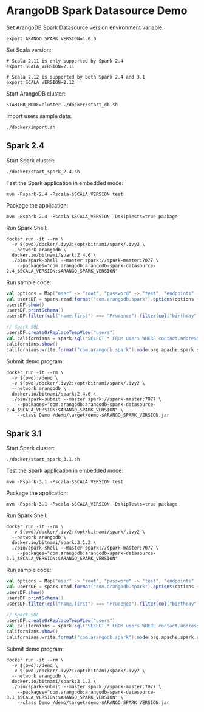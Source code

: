 # ArangoDB Spark Datasource Demo

Set ArangoDB Spark Datasource version environment variable:

```shell
export ARANGO_SPARK_VERSION=1.0.0
```

Set Scala version:

```shell
# Scala 2.11 is only supported by Spark 2.4
export SCALA_VERSION=2.11

# Scala 2.12 is supported by both Spark 2.4 and 3.1
export SCALA_VERSION=2.12
```

Start ArangoDB cluster:

```shell
STARTER_MODE=cluster ./docker/start_db.sh
```

Import users sample data:

```shell
./docker/import.sh
```

## Spark 2.4

Start Spark cluster:

```shell
./docker/start_spark_2.4.sh 
```

Test the Spark application in embedded mode:
```shell
mvn -Pspark-2.4 -Pscala-$SCALA_VERSION test
```

Package the application:
```shell
mvn -Pspark-2.4 -Pscala-$SCALA_VERSION -DskipTests=true package
```

Run Spark Shell:

```shell
docker run -it --rm \
  -v $(pwd)/docker/.ivy2:/opt/bitnami/spark/.ivy2 \
  --network arangodb \
  docker.io/bitnami/spark:2.4.6 \
  ./bin/spark-shell --master spark://spark-master:7077 \
    --packages="com.arangodb:arangodb-spark-datasource-2.4_$SCALA_VERSION:$ARANGO_SPARK_VERSION"
```

Run sample code:

```scala
val options = Map("user" -> "root", "password" -> "test", "endpoints" -> "172.17.0.1:8529,172.17.0.1:8539,172.17.0.1:8549")
val usersDF = spark.read.format("com.arangodb.spark").options(options + ("table" -> "users")).load()
usersDF.show()
usersDF.printSchema()
usersDF.filter(col("name.first") === "Prudence").filter(col("birthday") === "1944-06-19").show()

// Spark SQL
usersDF.createOrReplaceTempView("users")
val californians = spark.sql("SELECT * FROM users WHERE contact.address.state = 'CA'")
californians.show()
californians.write.format("com.arangodb.spark").mode(org.apache.spark.sql.SaveMode.Overwrite).options(options + ("table" -> "californians", "confirm.truncate" -> "true")).save()
```

Submit demo program:

```shell
docker run -it --rm \
  -v $(pwd):/demo \
  -v $(pwd)/docker/.ivy2:/opt/bitnami/spark/.ivy2 \
  --network arangodb \
  docker.io/bitnami/spark:2.4.6 \
  ./bin/spark-submit --master spark://spark-master:7077 \
    --packages="com.arangodb:arangodb-spark-datasource-2.4_$SCALA_VERSION:$ARANGO_SPARK_VERSION" \
    --class Demo /demo/target/demo-$ARANGO_SPARK_VERSION.jar
```

## Spark 3.1

Start Spark cluster:

```shell
./docker/start_spark_3.1.sh 
```

Test the Spark application in embedded mode: 
```shell
mvn -Pspark-3.1 -Pscala-$SCALA_VERSION test
```

Package the application:
```shell
mvn -Pspark-3.1 -Pscala-$SCALA_VERSION -DskipTests=true package
```

Run Spark Shell:

```shell
docker run -it --rm \
  -v $(pwd)/docker/.ivy2:/opt/bitnami/spark/.ivy2 \
  --network arangodb \
  docker.io/bitnami/spark:3.1.2 \
  ./bin/spark-shell --master spark://spark-master:7077 \
    --packages="com.arangodb:arangodb-spark-datasource-3.1_$SCALA_VERSION:$ARANGO_SPARK_VERSION"
```

Run sample code:

```scala
val options = Map("user" -> "root", "password" -> "test", "endpoints" -> "172.17.0.1:8529,172.17.0.1:8539,172.17.0.1:8549")
val usersDF = spark.read.format("com.arangodb.spark").options(options + ("table" -> "users")).load()
usersDF.show()
usersDF.printSchema()
usersDF.filter(col("name.first") === "Prudence").filter(col("birthday") === "1944-06-19").show()

// Spark SQL
usersDF.createOrReplaceTempView("users")
val californians = spark.sql("SELECT * FROM users WHERE contact.address.state = 'CA'")
californians.show()
californians.write.format("com.arangodb.spark").mode(org.apache.spark.sql.SaveMode.Overwrite).options(options + ("table" -> "californians", "confirmTruncate" -> "true")).save()
```

Submit demo program:

```shell
docker run -it --rm \
  -v $(pwd):/demo \
  -v $(pwd)/docker/.ivy2:/opt/bitnami/spark/.ivy2 \
  --network arangodb \
  docker.io/bitnami/spark:3.1.2 \
  ./bin/spark-submit --master spark://spark-master:7077 \
    --packages="com.arangodb:arangodb-spark-datasource-3.1_$SCALA_VERSION:$ARANGO_SPARK_VERSION" \
    --class Demo /demo/target/demo-$ARANGO_SPARK_VERSION.jar
```
